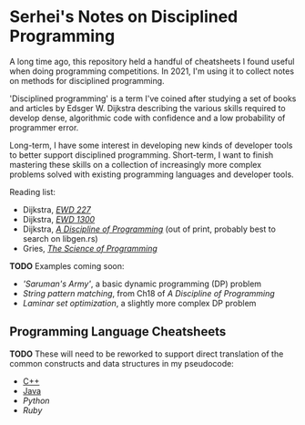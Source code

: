 # Serhei's Notes on Disciplined Programming

A long time ago, this repository held a handful of cheatsheets I found
useful when doing programming competitions. In 2021, I'm using it to
collect notes on methods for disciplined programming.

'Disciplined programming' is a term I've coined after studying a set
of books and articles by Edsger W. Dijkstra describing the various
skills required to develop dense, algorithmic code with confidence and
a low probability of programmer error.

Long-term, I have some interest in developing new kinds of developer
tools to better support disciplined programming. Short-term, I want to
finish mastering these skills on a collection of increasingly more
complex problems solved with existing programming languages and
developer tools.

Reading list:
- Dijkstra, [*EWD 227*](http://www.cs.utexas.edu/users/EWD/transcriptions/EWD02xx/EWD227.html)
- Dijkstra, [*EWD 1300*](https://www.cs.utexas.edu/users/EWD/transcriptions/EWD13xx/EWD1300.html)
- Dijkstra, [*A Discipline of Programming*](http://www.amazon.com/Discipline-Programming-Edsger-W-Dijkstra/dp/013215871X) (out of print, probably best to search on libgen.rs)
- Gries, [*The Science of Programming*](http://www.amazon.com/Science-Programming-Monographs-Computer/dp/0387964800/ref=sr_1_1?s=books&ie=UTF8&qid=1435447965&sr=1-1&keywords=science+of+programming)

**TODO** Examples coming soon:
- *'Saruman's Army'*, a basic dynamic programming (DP) problem
- *String pattern matching*, from Ch18 of *A Discipline of Programming*
- *Laminar set optimization*, a slightly more complex DP problem

## Programming Language Cheatsheets

**TODO** These will need to be reworked to support direct translation
of the common constructs and data structures in my pseudocode:
- [C++](cheatsheet.cc)
- [Java](cheatsheet.java)
- *Python*
- *Ruby*
